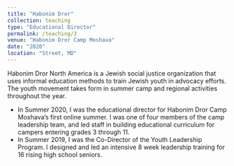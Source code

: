 ```yaml
---
title: "Habonim Dror"
collection: teaching
type: "Educational Director"
permalink: /teaching/3
venue: "Habonim Dror Camp Moshava"
date: "2020"
location: "Street, MD"
---
```


Habonim Dror North America is a Jewish social justice organization that uses informal education methods to train Jewish youth in advocacy efforts. The youth movement takes form in summer camp and regional activities throughout the year.
- In Summer 2020, I was the educational director for Habonim Dror Camp Moshava’s first online summer. I was one of four members of the camp leadership team, and led staff in building educational curriculum for campers entering grades 3 through 11.
- In Summer 2019, I was the Co-Director of the Youth Leadership Program. I designed and led an intensive 8 week leadership training for 16 rising high school seniors.
